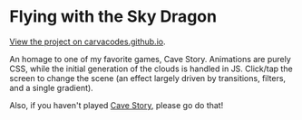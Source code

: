 # Flying with the Sky Dragon

[View the project on carvacodes.github.io](https://carvacodes.github.io/?project=flying-with-the-sky-dragon).

An homage to one of my favorite games, Cave Story. Animations are purely CSS, while the initial generation of the clouds is handled in JS. Click/tap the screen to change the scene (an effect largely driven by transitions, filters, and a single gradient).

Also, if you haven't played [Cave Story](https://www.cavestory.org/download/cave-story.php), please go do that!